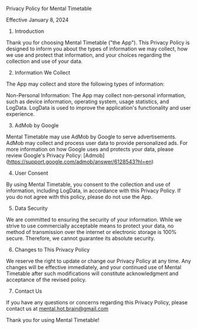Privacy Policy for Mental Timetable

Effective January 8, 2024

1. Introduction

Thank you for choosing Mental Timetable ("the App"). This Privacy Policy is designed to inform you about the types of information we may collect, how we use and protect that information, and your choices regarding the collection and use of your data.

2. Information We Collect

The App may collect and store the following types of information:

Non-Personal Information: The App may collect non-personal information, such as device information, operating system, usage statistics, and LogData. LogData is used to improve the application's functionality and user experience.

3. AdMob by Google

Mental Timetable may use AdMob by Google to serve advertisements. AdMob may collect and process user data to provide personalized ads. For more information on how Google uses and protects your data, please review Google's Privacy Policy: [Admob] (https://support.google.com/admob/answer/6128543?hl=en)

4. User Consent

By using Mental Timetable, you consent to the collection and use of information, including LogData, in accordance with this Privacy Policy. If you do not agree with this policy, please do not use the App.

5. Data Security

We are committed to ensuring the security of your information. While we strive to use commercially acceptable means to protect your data, no method of transmission over the internet or electronic storage is 100% secure. Therefore, we cannot guarantee its absolute security.

6. Changes to This Privacy Policy

We reserve the right to update or change our Privacy Policy at any time. Any changes will be effective immediately, and your continued use of Mental Timetable after such modifications will constitute acknowledgment and acceptance of the revised policy.

7. Contact Us

If you have any questions or concerns regarding this Privacy Policy, please contact us at mental.hot.brain@gmail.com 

Thank you for using Mental Timetable!
